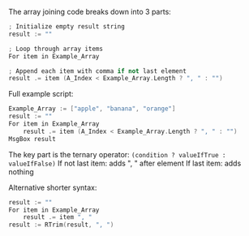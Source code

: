 The array joining code breaks down into 3 parts:

```cpp
; Initialize empty result string
result := ""

; Loop through array items
For item in Example_Array

; Append each item with comma if not last element    
result .= item (A_Index < Example_Array.Length ? ", " : "")
```

Full example script:
```cpp
Example_Array := ["apple", "banana", "orange"]
result := ""
For item in Example_Array
    result .= item (A_Index < Example_Array.Length ? ", " : "")
MsgBox result
```

The key part is the ternary operator: `(condition ? valueIfTrue : valueIfFalse)`
If not last item: adds ", " after element
If last item: adds nothing

Alternative shorter syntax:
```cpp
result := ""
For item in Example_Array
    result .= item ", "
result := RTrim(result, ", ")
```